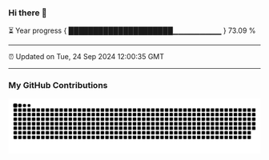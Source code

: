 ### Hi there 👋

⏳ Year progress { █████████████████████▁▁▁▁▁▁▁▁▁ } 73.09 %

---

⏰ Updated on Tue, 24 Sep 2024 12:00:35 GMT

---
### My GitHub Contributions

<picture>
  <source media="(prefers-color-scheme: dark)" srcset="https://raw.githubusercontent.com/AxyLm/axylm/output/github-contribution-grid-snake-dark.svg">
  <source media="(prefers-color-scheme: light)" srcset="https://raw.githubusercontent.com/AxyLm/axylm/output/github-contribution-grid-snake.svg">
  <img alt="github contribution grid snake animation" src="https://raw.githubusercontent.com/AxyLm/axylm/output/github-contribution-grid-snake.svg">
</picture>

